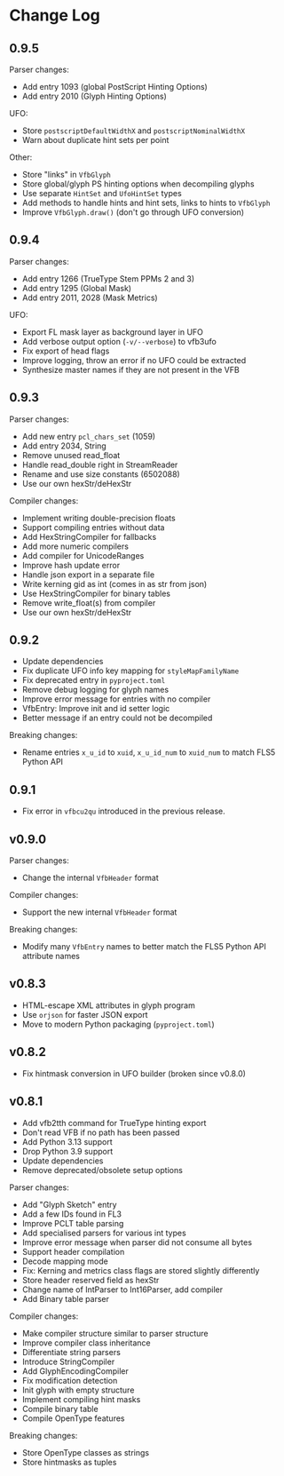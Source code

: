 # Change Log

## 0.9.5

Parser changes:

- Add entry 1093 (global PostScript Hinting Options)
- Add entry 2010 (Glyph Hinting Options)

UFO:

- Store `postscriptDefaultWidthX` and `postscriptNominalWidthX`
- Warn about duplicate hint sets per point

Other:

- Store "links" in `VfbGlyph`
- Store global/glyph PS hinting options when decompiling glyphs
- Use separate `HintSet` and `UfoHintSet` types
- Add methods to handle hints and hint sets, links to hints to `VfbGlyph`
- Improve `VfbGlyph.draw()` (don't go through UFO conversion)


## 0.9.4

Parser changes:

- Add entry 1266 (TrueType Stem PPMs 2 and 3)
- Add entry 1295 (Global Mask)
- Add entry 2011, 2028 (Mask Metrics)

UFO:

- Export FL mask layer as background layer in UFO
- Add verbose output option (`-v/--verbose`) to vfb3ufo
- Fix export of head flags
- Improve logging, throw an error if no UFO could be extracted
- Synthesize master names if they are not present in the VFB


## 0.9.3

Parser changes:

- Add new entry `pcl_chars_set` (1059)
- Add entry 2034, String
- Remove unused read_float
- Handle read_double right in StreamReader
- Rename and use size constants (6502088)
- Use our own hexStr/deHexStr

Compiler changes:

- Implement writing double-precision floats
- Support compiling entries without data
- Add HexStringCompiler for fallbacks
- Add more numeric compilers
- Add compiler for UnicodeRanges
- Improve hash update error
- Handle json export in a separate file
- Write kerning gid as int (comes in as str from json)
- Use HexStringCompiler for binary tables
- Remove write_float(s) from compiler
- Use our own hexStr/deHexStr


## 0.9.2

- Update dependencies
- Fix duplicate UFO info key mapping for `styleMapFamilyName`
- Fix deprecated entry in `pyproject.toml`
- Remove debug logging for glyph names
- Improve error message for entries with no compiler
- VfbEntry: Improve init and id setter logic
- Better message if an entry could not be decompiled

Breaking changes:

- Rename entries `x_u_id` to `xuid`, `x_u_id_num` to `xuid_num` to match FLS5 Python API


## 0.9.1

- Fix error in `vfbcu2qu` introduced in the previous release.

## v0.9.0

Parser changes:

- Change the internal `VfbHeader` format

Compiler changes:

- Support the new internal `VfbHeader` format

Breaking changes:

- Modify many `VfbEntry` names to better match the FLS5 Python API attribute names

## v0.8.3

- HTML-escape XML attributes in glyph program
- Use `orjson` for faster JSON export
- Move to modern Python packaging (`pyproject.toml`)

## v0.8.2

- Fix hintmask conversion in UFO builder (broken since v0.8.0)

## v0.8.1

- Add vfb2tth command for TrueType hinting export
- Don't read VFB if no path has been passed
- Add Python 3.13 support
- Drop Python 3.9 support
- Update dependencies
- Remove deprecated/obsolete setup options

Parser changes:

- Add "Glyph Sketch" entry
- Add a few IDs found in FL3
- Improve PCLT table parsing
- Add specialised parsers for various int types
- Improve error message when parser did not consume all bytes
- Support header compilation
- Decode mapping mode
- Fix: Kerning and metrics class flags are stored slightly differently
- Store header reserved field as hexStr
- Change name of IntParser to Int16Parser, add compiler
- Add Binary table parser

Compiler changes:

- Make compiler structure similar to parser structure
- Improve compiler class inheritance
- Differentiate string parsers
- Introduce StringCompiler
- Add GlyphEncodingCompiler
- Fix modification detection
- Init glyph with empty structure
- Implement compiling hint masks
- Compile binary table
- Compile OpenType features

Breaking changes:

- Store OpenType classes as strings
- Store hintmasks as tuples
